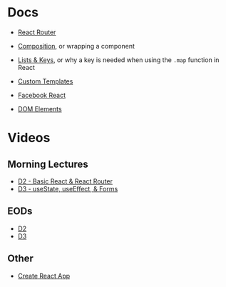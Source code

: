 # Docs
- [React Router](https://reactrouter.com/web/api/)

- [Composition](https://reactjs.org/docs/composition-vs-inheritance.html), or wrapping a component

- [Lists & Keys](https://reactjs.org/docs/lists-and-keys.html), or why a key is needed when using the `.map` function in React

- [Custom Templates](https://create-react-app.dev/docs/custom-templates/)

- [Facebook React](https://github.com/facebook/react/blob/master/packages/react/src/ReactHooks.js)

- [DOM Elements](https://reactjs.org/docs/dom-elements.html)


# Videos

## Morning Lectures
- [D2 - Basic React & React Router](https://vimeo.com/536537238/f28df5508d)
- [D3 - useState, useEffect, & Forms](https://vimeo.com/536971788/8682985dc7)

## EODs
- [D2](https://vimeo.com/536583505/ef78983a68)
- [D3](https://vimeo.com/537041794/a7b29eda68)

## Other
- [Create React App](https://vimeo.com/488496412/75a81ebf7c)


